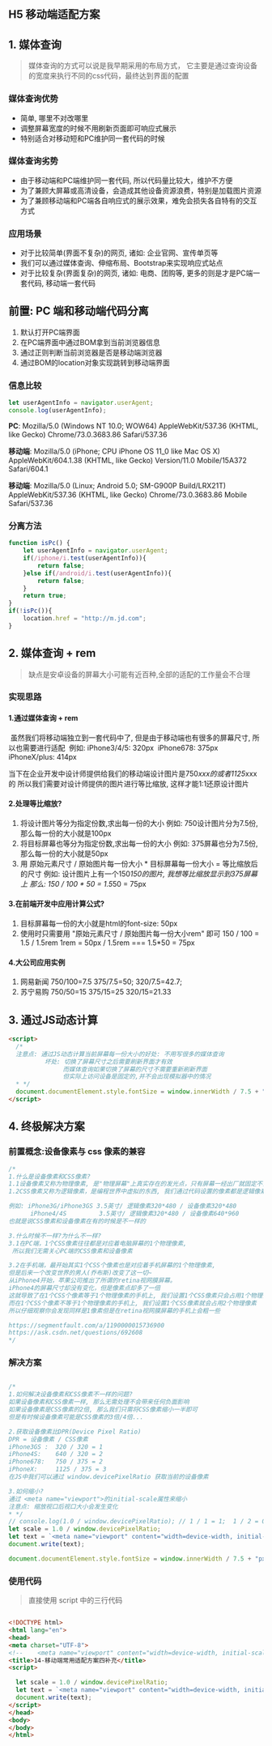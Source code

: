 ## H5 移动端适配方案

## 1. 媒体查询

>  媒体查询的方式可以说是我早期采用的布局方式，     它主要是通过查询设备的宽度来执行不同的css代码，最终达到界面的配置    

### 媒体查询优势

- 简单, 哪里不对改哪里
- 调整屏幕宽度的时候不用刷新页面即可响应式展示
- 特别适合对移动短和PC维护同一套代码的时候     

### 媒体查询劣势

- 由于移动端和PC端维护同一套代码, 所以代码量比较大，维护不方便
- 为了兼顾大屏幕或高清设备，会造成其他设备资源浪费，特别是加载图片资源
- 为了兼顾移动端和PC端各自响应式的展示效果，难免会损失各自特有的交互方式

### 应用场景

- 对于比较简单(界面不复杂)的网页, 诸如: 企业官网、宣传单页等
- 我们可以通过媒体查询、伸缩布局、Bootstrap来实现响应式站点
- 对于比较复杂(界面复杂)的网页, 诸如: 电商、团购等, 更多的则是才是PC端一套代码, 移动端一套代码



## 前置: PC 端和移动端代码分离

1. 默认打开PC端界面
2. 在PC端界面中通过BOM拿到当前浏览器信息
3. 通过正则判断当前浏览器是否是移动端浏览器
4. 通过BOM的location对象实现跳转到移动端界面

### 信息比较

```js
let userAgentInfo = navigator.userAgent;
console.log(userAgentInfo);
```

**PC**:     Mozilla/5.0 (Windows NT 10.0; WOW64) AppleWebKit/537.36 (KHTML, like Gecko) Chrome/73.0.3683.86 Safari/537.36

**移动端**: Mozilla/5.0 (iPhone; CPU iPhone OS 11_0 like Mac OS X) AppleWebKit/604.1.38 (KHTML, like Gecko) Version/11.0 Mobile/15A372 Safari/604.1

**移动端**: Mozilla/5.0 (Linux; Android 5.0; SM-G900P Build/LRX21T) AppleWebKit/537.36 (KHTML, like Gecko) Chrome/73.0.3683.86 Mobile Safari/537.36

### 分离方法

~~~js
function isPc() {
    let userAgentInfo = navigator.userAgent;
    if(/iphone/i.test(userAgentInfo)){
        return false;
    }else if(/android/i.test(userAgentInfo)){
        return false;
    }
    return true;
}
if(!isPc()){
    location.href = "http://m.jd.com";
}
~~~





## 2. 媒体查询 + rem

> 缺点是安卓设备的屏幕大小可能有近百种,全部的适配的工作量会不合理

### 实现思路

#### 1.通过媒体查询 + rem

​    虽然我们将移动端独立到一套代码中了, 但是由于移动端也有很多的屏幕尺寸, 所以也需要进行适配
​    例如:
​    iPhone3/4/5:  320px
​    iPhone678:    375px
​    iPhoneX/plus: 414px

当下在企业开发中设计师提供给我们的移动端设计图片是750*xxx的或者1125*xxx的
所以我们需要对设计师提供的图片进行等比缩放, 这样才能1:1还原设计图片

#### 2.处理等比缩放?

1. 将设计图片等分为指定份数,求出每一份的大小
    例如: 750设计图片分为7.5份, 那么每一份的大小就是100px
2. 将目标屏幕也等分为指定份数,求出每一份的大小
    例如: 375屏幕也分为7.5份, 那么每一份的大小就是50px
3. 用 原始元素尺寸 / 原始图片每一份大小 * 目标屏幕每一份大小 = 等比缩放后的尺寸
    例如: 设计图片上有一个150*150的图片, 我想等比缩放显示到375屏幕上
    那么: 150 / 100 * 50 = 1.5*50 = 75px

#### 3.在前端开发中应用计算公式?

1. 目标屏幕每一份的大小就是html的font-size: 50px
2. 使用时只需要用 "原始元素尺寸 / 原始图片每一份大小rem" 即可
                   150 / 100 = 1.5 / 1.5rem
                   1rem = 50px  / 1.5rem === 1.5*50 = 75px

#### 4.大公司应用实例

1. 网易新闻
     750/100=7.5
     375/7.5=50;
     320/7.5=42.7;
2. 苏宁易购
     750/50=15
     375/15=25
     320/15=21.33



## 3. 通过JS动态计算



~~~HTML
<script>
  /*
  注意点: 通过JS动态计算当前屏幕每一份大小的好处: 不用写很多的媒体查询
          坏处: 切换了屏幕尺寸之后需要刷新界面才有效
               而媒体查询如果切换了屏幕的尺寸不需要重新刷新界面
               但实际上访问设备是固定的,并不会出现模拟器中的情况 
  * */
  document.documentElement.style.fontSize = window.innerWidth / 7.5 + "px";
</script>
~~~



## 4. 终极解决方案

### 前置概念:设备像素与 css 像素的兼容

```js
/*
1.什么是设备像素和CSS像素?
1.1设备像素又称为物理像素, 是"物理屏幕"上真实存在的发光点，只有屏幕一经出厂就固定不会改变
1.2CSS像素又称为逻辑像素，是编程世界中虚拟的东西, 我们通过代码设置的像素都是逻辑像素

例如: iPhone3G/iPhone3GS 3.5英寸/ 逻辑像素320*480 / 设备像素320*480
      iPhone4/4S         3.5英寸/ 逻辑像素320*480 / 设备像素640*960
也就是说CSS像素和设备像素在有的时候是不一样的

3.什么时候不一样?为什么不一样?
3.1在PC端，1个CSS像素往往都是对应着电脑屏幕的1个物理像素,
 所以我们无需关心PC端的CSS像素和设备像素

3.2在手机端，最开始其实1个CSS个像素也是对应着手机屏幕的1个物理像素,
但是后来一个改变世界的男人(乔布斯)改变了这一切~
从iPhone4开始，苹果公司推出了所谓的retina视网膜屏幕。
iPhone4的屏幕尺寸却没有变化，但是像素点却多了一倍
这就导致了在1个CSS个像素等于1个物理像素的手机上, 我们设置1个CSS像素只会占用1个物理像素
而在1个CSS个像素不等于1个物理像素的手机上, 我们设置1个CSS像素就会占用2个物理像素
所以仔细观察你会发现同样是1像素但是在retina视网膜屏幕的手机上会粗一些

https://segmentfault.com/a/1190000015736900
https://ask.csdn.net/questions/692608
*/
```

### 解决方案

```js

/*
1.如何解决设备像素和CSS像素不一样的问题?
如果设备像素和CSS像素一样, 那么无需处理不会带来任何负面影响
如果设备像素是CSS像素的2倍, 那么我们只需将CSS像素缩小一半即可
但是有时候设备像素可能是CSS像素的3倍/4倍...

2.获取设备像素比DPR(Device Pixel Ratio)
DPR = 设备像素 / CSS像素
iPhone3GS :  320 / 320 = 1
iPhone4S:    640 / 320 = 2
iPhone678:   750 / 375 = 2
iPhoneX:     1125 / 375 = 3
在JS中我们可以通过 window.devicePixelRatio 获取当前的设备像素

3.如何缩小?
通过 <meta name="viewport">的initial-scale属性来缩小
注意点: 缩放视口后视口大小会发生变化
* */
// console.log(1.0 / window.devicePixelRatio); // 1 / 1 = 1;  1 / 2 = 0.5;
let scale = 1.0 / window.devicePixelRatio;
let text = `<meta name="viewport" content="width=device-width, initial-scale=${scale}, maximum-scale=${scale}, minimum-scale=${scale}, user-scalable=no">`;
document.write(text);

document.documentElement.style.fontSize = window.innerWidth / 7.5 + "px";
```

### 使用代码

> 直接使用 script 中的三行代码

```html

<!DOCTYPE html>
<html lang="en">
<head>
<meta charset="UTF-8">
<!--    <meta name="viewport" content="width=device-width, initial-scale=1.0">-->
<title>14-移动端常用适配方案四补充</title>
<script>

  let scale = 1.0 / window.devicePixelRatio;
  let text = `<meta name="viewport" content="width=device-width, initial-scale=${scale}, maximum-scale=${scale}, minimum-scale=${scale}, user-scalable=no">`;
  document.write(text);
</script>
</head>
<body>
</body>
</html>
```

